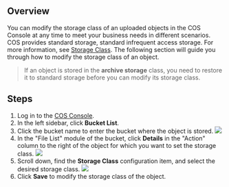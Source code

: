 ## Overview

You can modify the storage class of an uploaded objects in the COS Console at any time to meet your business needs in different scenarios. COS provides standard storage, standard infrequent access storage. For more information, see [Storage Class](https://intl.cloud.tencent.com/document/product/436/30925). The following section will guide you through how to modify the storage class of an object.

> If an object is stored in the **archive storage** class, you need to restore it to standard storage before you can modify its storage class. 

## Steps

1. Log in to the [COS Console](https://console.cloud.tencent.com/cos5).
2. In the left sidebar, click **Bucket List**.
3. Click the bucket name to enter the bucket where the object is stored.
![](https://main.qcloudimg.com/raw/6c43c4476623843608f01b6b9a5e6003.png)
4. In the "File List" module of the bucket, click **Details** in the "Action" column to the right of the object for which you want to set the storage class.
![](https://main.qcloudimg.com/raw/9350fa3ad49834d4c9de67199b1efa82.png)
5. Scroll down, find the **Storage Class** configuration item, and select the desired storage class.
![](https://main.qcloudimg.com/raw/9220534f9b49885193502ba223e92618.png)
6. Click **Save** to modify the storage class of the object.
